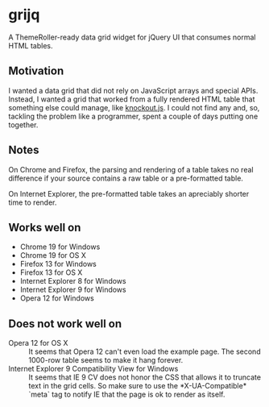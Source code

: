 # grijq

A ThemeRoller-ready data grid widget for jQuery UI that consumes normal HTML
tables.

## Motivation

I wanted a data grid that did not rely on JavaScript arrays and special APIs.
Instead, I wanted a grid that worked from a fully rendered HTML table that
something else could manage, like [knockout.js](http://knockoutjs.com). I
could not find any and, so, tackling the problem like a programmer, spent a
couple of days putting one together.

## Notes

On Chrome and Firefox, the parsing and rendering of a table takes no real
difference if your source contains a raw table or a pre-formatted table.

On Internet Explorer, the pre-formatted table takes an apreciably shorter time
to render.

## Works well on

* Chrome 19 for Windows
* Chrome 19 for OS X
* Firefox 13 for Windows
* Firefox 13 for OS X
* Internet Explorer 8 for Windows
* Internet Explorer 9 for Windows
* Opera 12 for Windows


## Does not work well on

<dl>
  <dt>Opera 12 for OS X</dt>
  <dd>
    It seems that Opera 12 can't even load the example page. The second 1000-row
    table seems to make it hang forever.
  </dd>
  <dt>Internet Explorer 9 Compatibility View for Windows</dt>
  <dd>
    It seems that IE 9 CV does not honor the CSS that allows it to truncate text
    in the grid cells. So make sure to use the *X-UA-Compatible* `meta` tag to
    notify IE that the page is ok to render as itself.
  </dd>
</dl>


